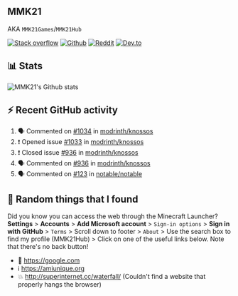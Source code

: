 ## MMK21
AKA `MMK21Games`/`MMK21Hub`

[![Stack overflow](https://img.shields.io/badge/Stack_Overflow-FE7A16?style=for-the-badge&logo=stack-overflow&logoColor=white)](https://stackoverflow.com/users/11519302/mmk21)
[![Github](https://img.shields.io/badge/GitHub-100000?style=for-the-badge&logo=github&logoColor=white)](https://github.com/MMK21Hub)
[![Reddit](https://img.shields.io/badge/Reddit-FF4500?style=for-the-badge&logo=reddit&logoColor=white)](https://www.reddit.com/user/mmk21games)
[![Dev.to](https://img.shields.io/badge/dev.to-0A0A0A?style=for-the-badge&logo=dev.to&logoColor=white)](https://dev.to/mmk21)

## 📊 Stats 

![MMK21's Github stats](https://github-readme-stats.vercel.app/api?username=MMK21Hub&show_icons=true&theme=dark&bg_color=171b22&text_color=CCCCCC&hide_border=true)

## ⚡ Recent GitHub activity

<!--START_SECTION:activity-->
1. 🗣 Commented on [#1034](https://github.com/modrinth/knossos/issues/1034) in [modrinth/knossos](https://github.com/modrinth/knossos)
2. ❗️ Opened issue [#1033](https://github.com/modrinth/knossos/issues/1033) in [modrinth/knossos](https://github.com/modrinth/knossos)
3. ❗️ Closed issue [#936](https://github.com/modrinth/knossos/issues/936) in [modrinth/knossos](https://github.com/modrinth/knossos)
4. 🗣 Commented on [#936](https://github.com/modrinth/knossos/issues/936) in [modrinth/knossos](https://github.com/modrinth/knossos)
5. 🗣 Commented on [#123](https://github.com/notable/notable/issues/123) in [notable/notable](https://github.com/notable/notable)
<!--END_SECTION:activity-->

## 🙂 Random things that I found

Did you know you can access the web through the Minecraft Launcher? **Settings** > **Accounts** > **Add Microsoft account** > `Sign-in options` > **Sign in with GitHub** > `Terms` > Scroll down to footer > `About` > Use the search box to find my profile (MMK21Hub) > Click on one of the useful links below. Note that there's no back button!

* 🔎 <https://google.com>
* ℹ️ <https://amiunique.org>
* 💥 <http://superinternet.cc/waterfall/> (Couldn't find a website that properly hangs the browser)
